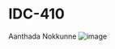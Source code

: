 # IDC-410
Aanthada Nokkunne
![image](https://github.com/sidhu2690/IDC-410/assets/136654152/c1f27bbf-7737-497e-b9df-73b54ad8d86a)
